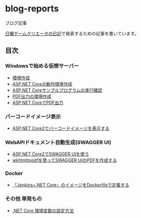 # blog-reports
ブログ記事

[日曜ゲームクリエータの日記](http://kazenetu.exblog.jp/)で発表するための記事を書いています。

## 目次

### Windowsで始める仮想サーバー
- [環境作成](https://github.com/kazenetu/blog-reports/tree/master/reports/16-dotnetTestCentOS)
- [ASP.NET Coreの動作環境作成](https://github.com/kazenetu/blog-reports/tree/master/reports/17-dotnetTestCentOS2)
- [ASP.NET Coreサンプルプログラムの実行確認](https://github.com/kazenetu/blog-reports/tree/master/reports/18-dotnetTestCentOS3)
- [PDF出力の環境作成](https://github.com/kazenetu/blog-reports/tree/master/reports/19-dotnetTestCentOS4)
- [ASP.NET CoreでPDF出力](https://github.com/kazenetu/blog-reports/tree/master/reports/20-dotnetTestCentOS5)

### バーコードイメージ表示
- [ASP.NET Core2でバーコードイメージを表示する](https://github.com/kazenetu/blog-reports/tree/master/reports/21-barcodeDotNetCore)

### WebAPIドキュメント自動生成(SWAGGER UI)
- [ASP.NET Core2でSWAGGER UIを使う](https://github.com/kazenetu/blog-reports/tree/master/reports/22-swaggerUI)
- [wkhtmltopdfを使ってSWAGGER UIのPDFを作成する](https://github.com/kazenetu/blog-reports/tree/master/reports/23-swaggerUItoPDF)


### Docker
- [「Jenkins+.NET Core」のイメージをDockerfileで定義する](https://github.com/kazenetu/blog-reports/tree/master/reports/25-dockerfile)

### その他 単発もの
- [.NET Core 環境変数の設定方法](https://github.com/kazenetu/blog-reports/tree/master/reports/24-dotnetCore-EnvironmentVariables)